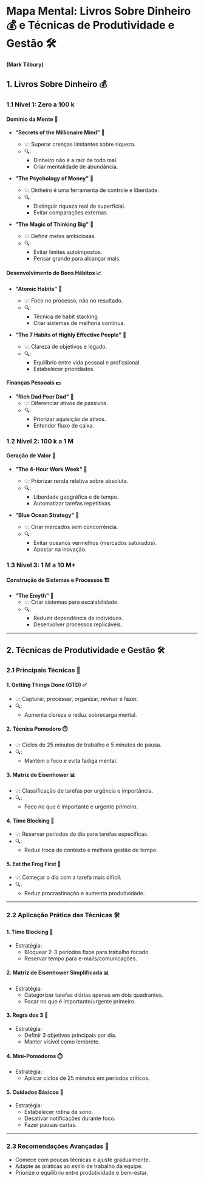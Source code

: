 # Mapa Mental: Livros Sobre Dinheiro 💰 e Técnicas de Produtividade e Gestão 🛠️  
**(Mark Tilbury)**  

## **1. Livros Sobre Dinheiro 💰**  
### **1.1 Nível 1: Zero a 100 k**  
#### **Domínio da Mente 🧠**  
- **"Secrets of the Millionaire Mind" 📘**  
  - 💡: Superar crenças limitantes sobre riqueza.  
  - 🔍:  
    - Dinheiro não é a raiz de todo mal.  
    - Criar mentalidade de abundância.  

- **"The Psychology of Money" 📙**  
  - 💡: Dinheiro é uma ferramenta de controle e liberdade.  
  - 🔍:  
    - Distinguir riqueza real de superficial.  
    - Evitar comparações externas.  

- **"The Magic of Thinking Big" 📗**  
  - 💡: Definir metas ambiciosas.  
  - 🔍:  
    - Evitar limites autoimpostos.  
    - Pensar grande para alcançar mais.  

#### **Desenvolvimento de Bons Hábitos 📈**  
- **"Atomic Habits" 📘**  
  - 💡: Foco no processo, não no resultado.  
  - 🔍:  
    - Técnica de habit stacking.  
    - Criar sistemas de melhoria contínua.  

- **"The 7 Habits of Highly Effective People" 📙**  
  - 💡: Clareza de objetivos e legado.  
  - 🔍:  
    - Equilíbrio entre vida pessoal e profissional.  
    - Estabelecer prioridades.  

#### **Finanças Pessoais 💵**  
- **"Rich Dad Poor Dad" 📗**  
  - 💡: Diferenciar ativos de passivos.  
  - 🔍:  
    - Priorizar aquisição de ativos.  
    - Entender fluxo de caixa.  

### **1.2 Nível 2: 100 k a 1 M**  
#### **Geração de Valor 🌟**  
- **"The 4-Hour Work Week" 📘**  
  - 💡: Priorizar renda relativa sobre absoluta.  
  - 🔍:  
    - Liberdade geográfica e de tempo.  
    - Automatizar tarefas repetitivas.  

- **"Blue Ocean Strategy" 📙**  
  - 💡: Criar mercados sem concorrência.  
  - 🔍:  
    - Evitar oceanos vermelhos (mercados saturados).  
    - Apostar na inovação.  

### **1.3 Nível 3: 1 M a 10 M+**  
#### **Construção de Sistemas e Processos 🏗️**  
- **"The Emyth" 📘**  
  - 💡: Criar sistemas para escalabilidade.  
  - 🔍:  
    - Reduzir dependência de indivíduos.  
    - Desenvolver processos replicáveis.  

---

## **2. Técnicas de Produtividade e Gestão 🛠️**  
### **2.1 Principais Técnicas 💼**  
#### **1. Getting Things Done (GTD) ✅**  
- 💡: Capturar, processar, organizar, revisar e fazer.  
- 🔍:  
  - Aumenta clareza e reduz sobrecarga mental.  

#### **2. Técnica Pomodoro ⏱️**  
- 💡: Ciclos de 25 minutos de trabalho e 5 minutos de pausa.  
- 🔍:  
  - Mantém o foco e evita fadiga mental.  

#### **3. Matriz de Eisenhower 📊**  
- 💡: Classificação de tarefas por urgência e importância.  
- 🔍:  
  - Foco no que é importante e urgente primeiro.  

#### **4. Time Blocking 📅**  
- 💡: Reservar períodos do dia para tarefas específicas.  
- 🔍:  
  - Reduz troca de contexto e melhora gestão de tempo.  

#### **5. Eat the Frog First 🐸**  
- 💡: Começar o dia com a tarefa mais difícil.  
- 🔍:  
  - Reduz procrastinação e aumenta produtividade.  

---

### **2.2 Aplicação Prática das Técnicas 🛠️**  
#### **1. Time Blocking 📅**  
- Estratégia:  
  - Bloquear 2-3 períodos fixos para trabalho focado.  
  - Reservar tempo para e-mails/comunicações.  

#### **2. Matriz de Eisenhower Simplificada 📊**  
- Estratégia:  
  - Categorizar tarefas diárias apenas em dois quadrantes.  
  - Focar no que é importante/urgente primeiro.  

#### **3. Regra dos 3 🎯**  
- Estratégia:  
  - Definir 3 objetivos principais por dia.  
  - Manter visível como lembrete.  

#### **4. Mini-Pomodoros ⏱️**  
- Estratégia:  
  - Aplicar ciclos de 25 minutos em períodos críticos.  

#### **5. Cuidados Básicos 🛌**  
- Estratégia:  
  - Estabelecer rotina de sono.  
  - Desativar notificações durante foco.  
  - Fazer pausas curtas.  

---

### **2.3 Recomendações Avançadas 🚀**  
- Comece com poucas técnicas e ajuste gradualmente.  
- Adapte as práticas ao estilo de trabalho da equipe.  
- Priorize o equilíbrio entre produtividade e bem-estar.  
